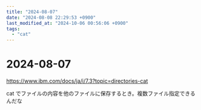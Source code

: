 ```yaml
---
title: "2024-08-07"
date: "2024-08-08 22:29:53 +0900"
last_modified_at: "2024-10-06 00:56:06 +0900"
tags:
  - "cat"
---
```

# 2024-08-07
https://www.ibm.com/docs/ja/i/7.3?topic=directories-cat

cat でファイルの内容を他のファイルに保存するとき。複数ファイル指定できるんだな
